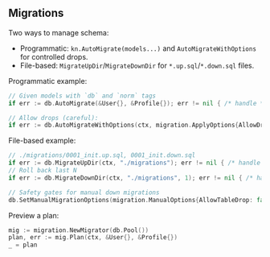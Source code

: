## Migrations

Two ways to manage schema:

- Programmatic: `kn.AutoMigrate(models...)` and `AutoMigrateWithOptions` for controlled drops.
- File-based: `MigrateUpDir`/`MigrateDownDir` for `*.up.sql`/`*.down.sql` files.

Programmatic example:

```go
// Given models with `db` and `norm` tags
if err := db.AutoMigrate(&User{}, &Profile{}); err != nil { /* handle */ }

// Allow drops (careful):
if err := db.AutoMigrateWithOptions(ctx, migration.ApplyOptions{AllowDropColumns: true}, &User{}); err != nil { /* handle */ }
```

File-based example:

```go
// ./migrations/0001_init.up.sql, 0001_init.down.sql
if err := db.MigrateUpDir(ctx, "./migrations"); err != nil { /* handle */ }
// Roll back last N
if err := db.MigrateDownDir(ctx, "./migrations", 1); err != nil { /* handle */ }

// Safety gates for manual down migrations
db.SetManualMigrationOptions(migration.ManualOptions{AllowTableDrop: false, AllowColumnDrop: false})
```

Preview a plan:

```go
mig := migration.NewMigrator(db.Pool())
plan, err := mig.Plan(ctx, &User{}, &Profile{})
_ = plan
```


